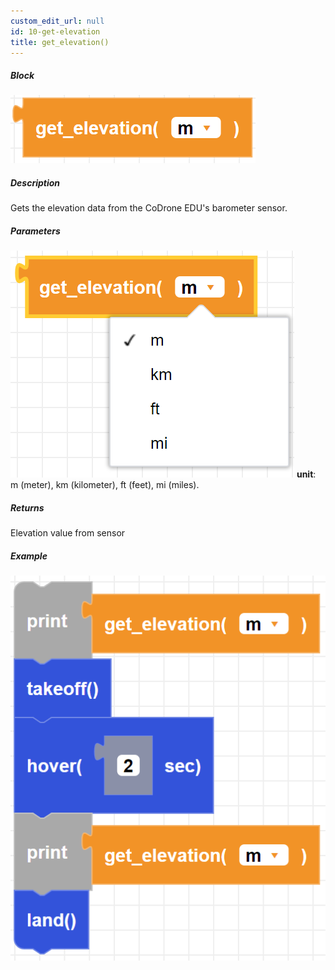 ```yaml
---
custom_edit_url: null
id: 10-get-elevation
title: get_elevation()
---
```


##### Block

![get elevation block image](get_elevation.PNG)

##### Description

Gets the elevation data from the CoDrone EDU's barometer sensor.

##### Parameters

![get elevation parameters image](get_elevation_parameters.PNG)
**unit**: m (meter), km (kilometer), ft (feet), mi (miles). <br />

##### Returns

Elevation value from sensor

##### Example

![get elevation example image](get_elevation_example.PNG)